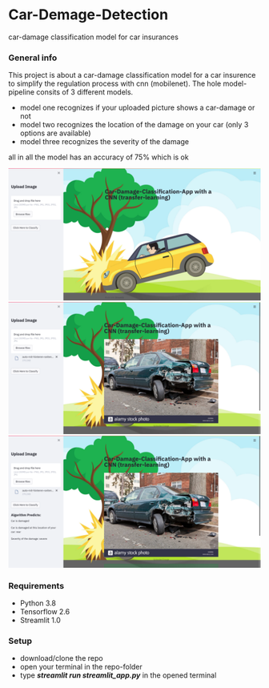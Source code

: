 # Car-Demage-Detection
car-damage classification model for car insurances

### General info
This project is about a car-damage classification model for a car insurence to simplify the regulation process with cnn (mobilenet). The hole model-pipeline consits of 3 different models. 
- model one recognizes if your uploaded picture shows a car-damage or not
- model two recognizes the location of the damage on your car (only 3 options are available)
- model three recognizes the severity of the damage

all in all the model has an accuracy of 75% which is ok

![](./Screenshots/1.png)
![](./Screenshots/2.png)
![](./Screenshots/3.png)
### Requirements
- Python 3.8
- Tensorflow 2.6
- Streamlit 1.0

### Setup
- download/clone the repo
- open your terminal in the repo-folder
- type ***streamlit run streamlit_app.py*** in the opened terminal
